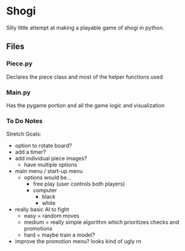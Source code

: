 # Shogi

Silly little attempt at making a playable game of shogi in python.

## Files

### Piece.py

Declares the piece class and most of the helper functions used

### Main.py

Has the pygame portion and all the game logic and visualization

### To Do Notes

Stretch Goals:
- option to rotate board?
- add a timer?
- add individual piece images?
  - have multiple options
- main menu / start-up menu
  - options would be...
    - free play (user controls both players)
    - computer
      - black
      - white
- really basic AI to fight
  - easy = random moves
  - medium = really simple algorithm which prioritizes checks and promotions
  - hard = maybe train a model?
- improve the promotion menu? looks kind of ugly rn 